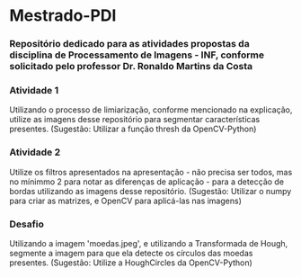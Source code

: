 # Mestrado-PDI
### Repositório dedicado para as atividades propostas da disciplina de Processamento de Imagens - INF, conforme solicitado pelo professor Dr. Ronaldo Martins da Costa

### Atividade 1
Utilizando o processo de limiarização, conforme mencionado na explicação, utilize as imagens desse repositório para segmentar características presentes.
(Sugestão: Utilizar a função thresh da OpenCV-Python)


### Atividade 2
Utilize os filtros apresentados na apresentação - não precisa ser todos, mas no mínimmo 2 para notar as diferenças de aplicação - para a detecção de bordas utilizando
as imagens desse repositório. (Sugestão: Utilizar o numpy para criar as matrizes, e OpenCV para aplicá-las nas imagens)


### Desafio 
Utilizando a imagem 'moedas.jpeg', e utilizando a Transformada de Hough, segmente a imagem para que ela detecte os círculos das moedas presentes.
(Sugestão: Utilize a HoughCircles da OpenCV-Python)
